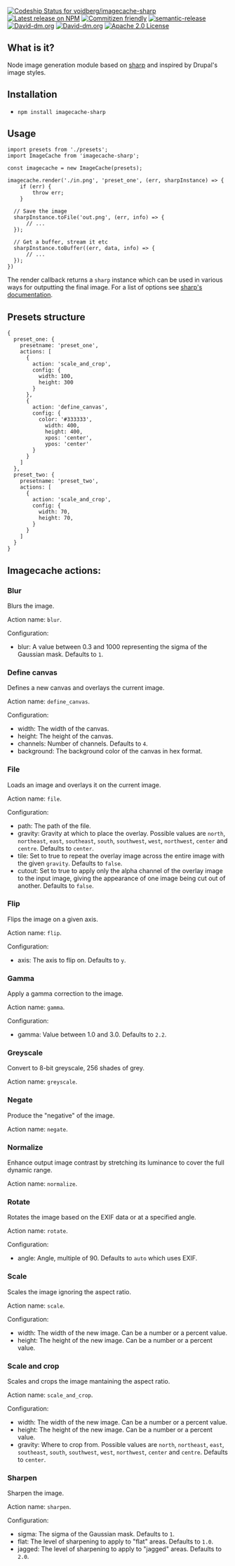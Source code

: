 [ ![Codeship Status for voidberg/imagecache-sharp](https://app.codeship.com/projects/2adcc0e0-31b3-0135-88a3-36beedd22907/status?branch=master)](https://app.codeship.com/projects/225818)[![Latest release on NPM](https://img.shields.io/npm/v/imagecache-sharp.svg)](https://www.npmjs.com/package/imagecache-sharp)
[![Commitizen friendly](https://img.shields.io/badge/commitizen-friendly-brightgreen.svg)](http://commitizen.github.io/cz-cli/)
[![semantic-release](https://img.shields.io/badge/%20%20%F0%9F%93%A6%F0%9F%9A%80-semantic--release-e10079.svg)](https://github.com/semantic-release/semantic-release)
[![David-dm.org](https://david-dm.org/voidberg/imagecache-sharp.svg)](https://david-dm.org/voidberg/imagecache-sharp#info=dependencies&view=table)
[![David-dm.org](https://david-dm.org/voidberg/imagecache-sharp/dev-status.svg)](https://david-dm.org/voidberg/imagecache-sharp#info=devDependencies&view=table)
[![Apache 2.0 License](https://img.shields.io/npm/l/imagecache-sharp.svg)](https://opensource.org/licenses/Apache-2.0)

## What is it?

Node image generation module based on [sharp](https://github.com/lovell/sharp) and inspired by Drupal's image styles.

## Installation

- `npm install imagecache-sharp`

## Usage

```
import presets from './presets';
import ImageCache from 'imagecache-sharp';

const imagecache = new ImageCache(presets);

imagecache.render('./in.png', 'preset_one', (err, sharpInstance) => {
	if (err) {
		throw err;
	}

  // Save the image
  sharpInstance.toFile('out.png', (err, info) => {
	  // ...
  });

  // Get a buffer, stream it etc
  sharpInstance.toBuffer((err, data, info) => {
	  // ...
  });
})
```

The render callback returns a `sharp` instance which can be used in various ways for outputting the final image. For a list of options see [sharp's documentation](https://sharp.pixelplumbing.com/api-constructor).

## Presets structure

```
{
  preset_one: {
    presetname: 'preset_one',
    actions: [
      {
        action: 'scale_and_crop',
        config: {
          width: 100,
          height: 300
        }
      },
      {
        action: 'define_canvas',
        config: {
          color: '#333333',
	        width: 400,
	        height: 400,
	        xpos: 'center',
	        ypos: 'center'
        }
      }
    ]
  },
  preset_two: {
    presetname: 'preset_two',
    actions: [
      {
        action: 'scale_and_crop',
        config: {
          width: 70,
          height: 70,
        }
      }
    ]
  }
}
```

## Imagecache actions:

### Blur

Blurs the image.

Action name: `blur`.

Configuration:

- blur: A value between 0.3 and 1000 representing the sigma of the Gaussian mask. Defaults to `1`.

### Define canvas

Defines a new canvas and overlays the current image.

Action name: `define_canvas`.

Configuration:

- width: The width of the canvas.
- height: The height of the canvas.
- channels: Number of channels. Defaults to `4`.
- background: The background color of the canvas in hex format.

### File

Loads an image and overlays it on the current image.

Action name: `file`.

Configuration:

- path: The path of the file.
- gravity: Gravity at which to place the overlay. Possible values are `north`, `northeast`, `east`, `southeast`, `south`, `southwest`, `west`, `northwest`, `center` and `centre`. Defaults to `center`.
- tile: Set to true to repeat the overlay image across the entire image with the given `gravity`. Defaults to `false`.
- cutout: Set to true to apply only the alpha channel of the overlay image to the input image, giving the appearance of one image being cut out of another. Defaults to `false`.

### Flip

Flips the image on a given axis.

Action name: `flip`.

Configuration:

- axis: The axis to flip on. Defaults to `y`.

### Gamma

Apply a gamma correction to the image.

Action name: `gamma`.

Configuration:

- gamma: Value between 1.0 and 3.0. Defaults to `2.2`.

### Greyscale

Convert to 8-bit greyscale, 256 shades of grey.

Action name: `greyscale`.

### Negate

Produce the "negative" of the image.

Action name: `negate`.

### Normalize

Enhance output image contrast by stretching its luminance to cover the full dynamic range.

Action name: `normalize`.

### Rotate

Rotates the image based on the EXIF data or at a specified angle.

Action name: `rotate`.

Configuration:

- angle: Angle, multiple of 90. Defaults to `auto` which uses EXIF.

### Scale

Scales the image ignoring the aspect ratio.

Action name: `scale`.

Configuration:

- width: The width of the new image. Can be a number or a percent value.
- height: The height of the new image. Can be a number or a percent value.

### Scale and crop

Scales and crops the image mantaining the aspect ratio.

Action name: `scale_and_crop`.

Configuration:

- width: The width of the new image. Can be a number or a percent value.
- height: The height of the new image. Can be a number or a percent value.
- gravity: Where to crop from. Possible values are `north`, `northeast`, `east`, `southeast`, `south`, `southwest`, `west`, `northwest`, `center` and `centre`. Defaults to `center`.

### Sharpen

Sharpen the image.

Action name: `sharpen`.

Configuration:

- sigma: The sigma of the Gaussian mask. Defaults to `1`.
- flat: The level of sharpening to apply to "flat" areas. Defaults to `1.0`.
- jagged: The level of sharpening to apply to "jagged" areas. Defaults to `2.0`.
